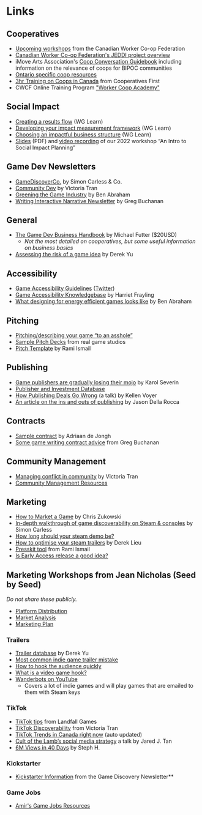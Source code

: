 # Links

## Cooperatives
- [Upcoming workshops]([url](https://canadianworker.coop/upcoming-events/)) from the Canadian Worker Co-op Federation
- [Canadian Worker Co-op Federation's JEDDI project overview]([url](https://canadianworker.coop/wp-content/uploads/2024/06/JEDDI-BC-Project-Overview-Summary_fnl.pptx.pdf))
- iMove Arts Association's [Coop Conversation Guidebook]([url](https://www.inmyownvoice.ca/learning-about-co-ops)) including information on the relevance of coops for BIPOC communities
- [Ontario specific coop resources]([url](https://www.ontario.coop/co-operative-education/resources-for-co-operatives))
- [3hr Training on Coops in Canada]([url](https://cooperativesfirst.com/take-an-online-course/co-ops-in-canada/)) from Cooperatives First
- CWCF Online Training Program ["Worker Coop Academy"]([url](https://canadianworker.coop/worker-co-op-academy/))

## Social Impact

- [Creating a results flow](https://learn.weirdghosts.ca/impact-tools/results-flow) (WG Learn)
- [Developing your impact measurement framework](https://learn.weirdghosts.ca/impact-tools/imf) (WG Learn)
- [Choosing an impactful business structure](https://learn.weirdghosts.ca/studio-development/structure) (WG Learn)
- [Slides](/Social-Impact-For-Game-Studios-Slides.pdf) (PDF) and [video recording](https://drive.google.com/file/d/10QXf3pk88voCXNNar7InjfRnV-X8T_5S/view?usp=share_link) of our 2022 workshop “An Intro to Social Impact Planning”

## Game Dev Newsletters

- [GameDiscoverCo.](https://gamediscover.co) by Simon Carless & Co.
- [Community Dev](https://www.victoriatran.com/newsletter) by Victoria Tran
- [Greening the Game Industry](https://gtg.benabraham.net/what-do-high-fps-high-graphics-settings-do-to-console-energy-consumption/) by Ben Abraham
- [Writing Interactive Narrative Newsletter](https://www.writinginteractive.com/) by Greg Buchanan

## General

- [The Game Dev Business Handbook](https://www.gamedevbizbook.com/) by Michael Futter ($20USD)
	- _Not the most detailed on cooperatives, but some useful information on business basics_
- [Assessing the risk of a game idea](https://derekyu.com/makegames/risk.html?utm_source=substack&utm_medium=email) by Derek Yu

## Accessibility

- [Game Accessibility Guidelines](https://gameaccessibilityguidelines.com/) ([Twitter](https://twitter.com/gamea11yguide))
- [Game Accessibility Knowledgebase](https://manycatsuk.notion.site/The-Games-Accessibility-Knowledgebase-5d1354c84b6a47e2a5f4d6f32402c71a) by Harriet Frayling
- [What designing for energy efficient games looks like](https://gtg.benabraham.net/what-does-design-for-energy-efficient-games-look-like/) by Ben Abraham

## Pitching

- [Pitching/describing your game “to an asshole”](http://www.pentadact.com/2012-03-17-gdc-talk-how-to-explain-your-game-to-an-asshole/)
- [Sample Pitch Decks](https://heyglitch.notion.site/Pitch-Decks-f56e38c13fe6417f8379859e74367e1a) from real game studios
- [Pitch Template](https://docs.google.com/presentation/d/1_VIQMvtWgKxhPvWEtP8xV76qGXaU73ocortwSmgpv74/edit?ref=ltpf.ramiismail.com#slide=id.g25ae426f692_2_76) by Rami Ismail

## Publishing

- [Game publishers are gradually losing their mojo](https://midiaresearch.com/blog/games-publishers-are-gradually-losing-their-mojo?utm_source=substack&utm_medium=email) by Karol Severin
- [Publisher and Investment Database](https://docs.google.com/spreadsheets/d/15AN1I1mB67AJkpMuUUfM5ZUALkQmrvrznnPYO5QbqD0/edit#gid=1783327951)
- [How Publishing Deals Go Wrong](https://gdcvault.com/play/1029187/Independent-Games-Summit-How-Publishing?utm_source=substack&utm_medium=email) (a talk) by Kellen Voyer
- [An article on the ins and outs of publishing](https://www.gamesindustry.biz/is-it-a-good-time-to-be-an-indie-dev?utm_source=substack&utm_medium=email) by Jason Della Rocca

## Contracts
- [Sample contract](https://docontract.com/?utm_source=substack&utm_medium=email) by Adriaan de Jongh
- [Some game writing contract advice](https://open.substack.com/pub/gregbuchanan/p/my-approach-to-freelance-game-writing?r=3yd6i&utm_campaign=post&utm_medium=web) from Greg Buchanan

## Community Management

- [Managing conflict in community](https://www.victoriatran.com/writing/conflict-de-escalation) by Victoria Tran
- [Community Management Resources](https://www.notion.so/Community-Manager-Resources-2c24ed5007f84b58b78e2cc2dd4d321a)

## Marketing

- [How to Market a Game](https://howtomarketagame.com/blog/) by Chris Zukowski
- [In-depth walkthrough of game discoverability on Steam & consoles](https://newsletter.gamediscover.co/p/in-depth-a-discovery-playbook-for?utm_source=substack&publication_id=14089&post_id=135801117&utm_medium=email&utm_content=share&triggerShare=true&isFreemail=true) by Simon Carless
- [How long should your steam demo be?](https://howtomarketagame.com/2022/10/26/what-is-a-good-median-play-time-for-a-demo-benchmark/?utm_source=substack&utm_medium=email)
- [How to optimise your steam trailers](https://www.derek-lieu.com/blog/2023/5/8/how-to-optimize-your-steam-trailers-in-2023?utm_source=substack&utm_medium=email) by Derek Lieu
- [Presskit tool](https://dopresskit.com/#what) from Rami Ismail
- [Is Early Access release a good idea?](https://newsletter.gamediscover.co/p/your-early-access-launch-it-kinda?utm_source=substack&publication_id=14089&post_id=103926643&)

## Marketing Workshops from Jean Nicholas (Seed by Seed)
_Do not share these publicly._
- [Platform Distribution](https://docs.google.com/presentation/d/1zyiaxj9jbtFxeoibQim0PSr7XyrIB9ZstGbIqh8rynU/edit#slide=id.p1)
- [Market Analysis](https://docs.google.com/presentation/d/18AC-yZ-oGyS2XAyFB_zUMS_lZpJwyGa2q2NIOZnqe0Q/edit#slide=id.g14802977023_0_10)
- [Marketing Plan](https://docs.google.com/presentation/d/1tMPK5NFLcyw5NDnvRKh3wzmxVlFAY9JHpWbtJeploro/edit#slide=id.g25734b1dc1e_2_75)

### Trailers

- [Trailer database](https://bronze-night-c34.notion.site/90fb991ec67e4ebaa5c03a69312adfe3?v=7b00d63dc9914acb98c632be7183cb31) by Derek Yu
- [Most common indie game trailer mistake](https://www.tiktok.com/@derek_lieu/video/7159925412242476330?_r=1&_t=8X2Lj5XPZfa&is_from_webapp=v1&item_id=7159925412242476330)
- [How to hook the audience quickly](https://www.derek-lieu.com/blog/2022/10/24/how-to-hook-the-audience-and-how-quickly-to-do-it?utm_source=substack&utm_medium=email)
- [What is a video game hook?](https://www.youtube.com/watch?v=NOb-PdYwkwk&ab_channel=BraceYourselfGames)
- [Wanderbots on YouTube](https://www.youtube.com/@wanderbots/videos)
	- Covers a lot of indie games and will play games that are emailed to them with Steam keys

### TikTok

- [TikTok tips](https://twitter.com/thebirdmountain/status/1511350854833647629?utm_source=substack&utm_medium=email) from Landfall Games
- [TikTok Discoverability](https://www.victoriatran.com/writing/discoverability-and-tiktok-seo?utm_source=substack&utm_medium=email) from Victoria Tran
- [TikTok Trends in Canada right now](https://ads.tiktok.com/business/creativecenter/inspiration/popular/hashtag/pc/en) (auto updated)
- [Cult of the Lamb’s social media strategy](https://gdcvault.com/play/1029153/Growing-an-Internet-Cult-Cult?utm_source=substack&utm_medium=email) a talk by Jared J. Tan
- [6M Views in 40 Days](https://maplethistles.medium.com/6m-views-in-40-days-my-tiktok-journey-e7657ab4efcd) by Steph H.

### Kickstarter

- [Kickstarter Information](https://newsletter.gamediscover.co/p/how-did-this-video-game-kickstarter?utm_source=substack&utm_medium=email) from the Game Discovery Newsletter**

### Game Jobs
- [Amir's Game Jobs Resources]([url](https://amirsatvat.com/))

